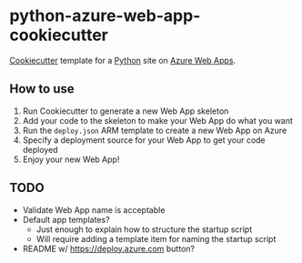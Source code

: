 # python-azure-web-app-cookiecutter

[Cookiecutter](http://cookiecutter.readthedocs.io/) template for a
[Python](https://www.python.org/) site on
[Azure Web Apps](https://azure.microsoft.com/en-us/services/app-service/web/).


## How to use

1. Run Cookiecutter to generate a new Web App skeleton
2. Add your code to the skeleton to make your Web App do what you want
3. Run the `deploy.json` ARM template to create a new Web App on Azure
4. Specify a deployment source for your Web App to get your code
   deployed
5. Enjoy your new Web App!


## TODO

- Validate Web App name is acceptable
- Default app templates?
  + Just enough to explain how to structure the startup script
  + Will require adding a template item for naming the startup script
- README w/ https://deploy.azure.com button?
